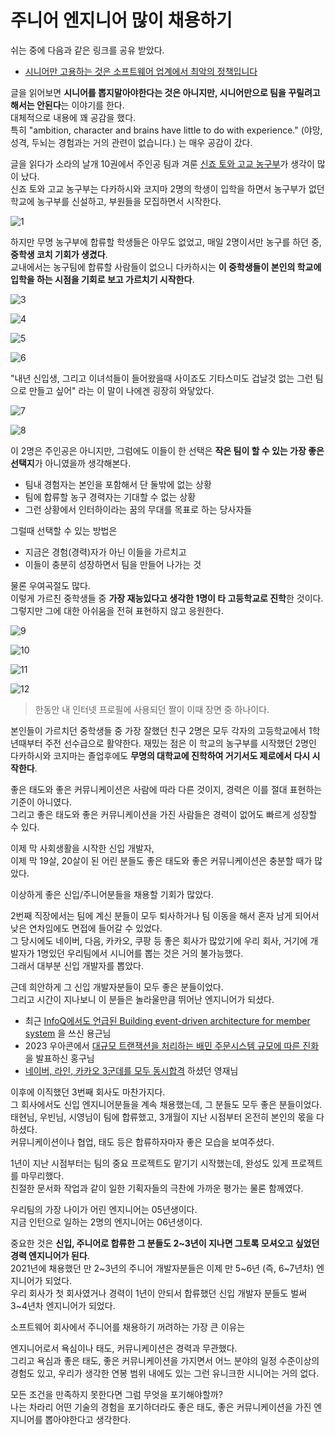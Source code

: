 # 주니어 엔지니어 많이 채용하기

쉬는 중에 다음과 같은 링크를 공유 받았다.

- [시니어만 고용하는 것은 소프트웨어 업계에서 최악의 정책입니다](https://zaidesanton.substack.com/p/hiring-only-seniors-is-worst-policy)

글을 읽어보면 **시니어를 뽑지말아야한다는 것은 아니지만, 시니어만으로 팀을 꾸릴려고 해서는 안된다**는 이야기를 한다.  
대체적으로 내용에 꽤 공감을 했다.  
특히 "ambition, character and brains have little to do with experience." (야망, 성격, 두뇌는 경험과는 거의 관련이 없습니다.) 는 매우 공감이 갔다.
  
글을 읽다가 소라의 날개 10권에서 주인공 팀과 겨룬 [신죠 토와 고교 농구부](https://namu.wiki/w/%EB%8B%A4%EC%B9%B4%ED%95%98%EC%8B%9C%20%EC%B9%B4%EC%B8%A0%EB%AF%B8)가 생각이 많이 났다.  
신죠 토와 고교 농구부는 다카하시와 코지마 2명의 학생이 입학을 하면서 농구부가 없던 학교에 농구부를 신설하고, 부원들을 모집하면서 시작한다.   

![1](./images/1.jpg)

하지만 무명 농구부에 합류할 학생들은 아무도 없었고, 매일 2명이서만 농구를 하던 중, **중학생 코치 기회가 생겼다**.  
교내에서는 농구팀에 합류할 사람들이 없으니 다카하시는 **이 중학생들이 본인의 학교에 입학을 하는 시점을 기회로 보고 가르치기 시작한다**.  

![3](./images/3.jpg)

![4](./images/4.jpg)

![5](./images/5.jpg)

![6](./images/6.jpg)

"내년 신입생, 그리고 이녀석들이 들어왔을때 사이죠도 기타스미도 겁날것 없는 그런 팀으로 만들고 싶어" 라는 이 말이 나에겐 굉장히 와닿았다.  

![7](./images/7.jpg)

![8](./images/8.jpg)

이 2명은 주인공은 아니지만, 그럼에도 이들이 한 선택은 **작은 팀이 할 수 있는 가장 좋은 선택지**가 아니였을까 생각해본다.  

- 팀내 경험자는 본인을 포함해서 단 둘밖에 없는 상황
- 팀에 합류할 농구 경력자는 기대할 수 없는 상황
- 그런 상황에서 인터하이라는 꿈의 무대를 목표로 하는 당사자들

그럴때 선택할 수 있는 방법은

- 지금은 경험(경력)자가 아닌 이들을 가르치고
- 이들이 충분히 성장하면서 팀을 만들어 나가는 것

물론 우여곡절도 많다.  
이렇게 가르친 중학생들 중 **가장 재능있다고 생각한 1명이 타 고등학교로 진학**한 것이다.  
그렇지만 그에 대한 아쉬움을 전혀 표현하지 않고 응원한다.

![9](./images/9.jpg)

![10](./images/10.jpg)

![11](./images/11.jpg)

![12](./images/12.jpg)

> 한동안 내 인터넷 프로필에 사용되던 짤이 이때 장면 중 하나이다.

본인들이 가르치던 중학생들 중 가장 잘했던 친구 2명은 모두 각자의 고등학교에서 1학년때부터 주전 선수급으로 활약한다.
재밌는 점은 이 학교의 농구부를 시작했던 2명인 다카하시와 코지마는 졸업후에도 **무명의 대학교에 진학하여 거기서도 제로에서 다시 시작한다**.  
  


좋은 태도와 좋은 커뮤니케이션은 사람에 따라 다른 것이지, 경력은 이를 절대 표현하는 기준이 아니였다.    
그리고 좋은 태도와 좋은 커뮤니케이션을 가진 사람들은 경력이 없어도 빠르게 성장할 수 있다.  

이제 막 사회생활을 시작한 신입 개발자,  
이제 막 19살, 20살이 된 어린 분들도 좋은 태도와 좋은 커뮤니케이션은 충분할 때가 많았다.   

  
이상하게 좋은 신입/주니어분들을 채용할 기회가 많았다.  
  
2번째 직장에서는 팀에 계신 분들이 모두 퇴사하거나 팀 이동을 해서 혼자 남게 되어서 낮은 연차임에도 면접에 들어갈 수 있었다.  
그 당시에도 네이버, 다음, 카카오, 쿠팡 등 좋은 회사가 많았기에 우리 회사, 거기에 개발자가 1명있던 우리팀에서 시니어를 뽑는 것은 거의 불가능했다.  
그래서 대부분 신입 개발자를 뽑았다.  
  
근데 희안하게 그 신입 개발자분들이 모두 좋은 분들이었다.  
그리고 시간이 지나보니 이 분들은 놀라울만큼 뛰어난 엔지니어가 되셨다.
 
- 최근 [InfoQ에서도 언급된 Building event-driven architecture for member system](https://www.infoq.com/news/2023/09/delivery-hero-uses-eda/) 을 쓰신 용근님
- 2023 우아콘에서 [대규모 트랜잭션을 처리하는 배민 주문시스템 규모에 따른 진화](https://www.youtube.com/watch?v=704qQs6KoUk) 을 발표하신 홍구님
- [네이버, 라인, 카카오 3군데를 모두 동시합격](https://www.youtube.com/watch?v=I1PQBKWQtJM) 하셨던 영재님

이후에 이직했던 3번째 회사도 마찬가지다.  
그 회사에서도 신입 엔지니어분들을 계속 채용했는데, 그 분들도 모두 좋은 분들이었다.  
태현님, 우빈님, 시영님이 팀에 합류했고, 3개월이 지난 시점부터 온전히 본인의 몫을 다하셨다.  
커뮤니케이션이나 협업, 태도 등은 합류하자마자 좋은 모습을 보여주셨다.  
  
1년이 지난 시점부터는 팀의 중요 프로젝트도 맡기기 시작했는데, 완성도 있게 프로젝트를 마무리했다.  
친절한 문서화 작업과 같이 일한 기획자들의 극찬에 가까운 평가는 물론 함께였다.    
  

우리팀의 가장 나이가 어린 엔지니어는 05년생이다.  
지금 인턴으로 일하는 2명의 엔지니어는 06년생이다.

중요한 것은 **신입, 주니어로 합류한 그 분들도 2~3년이 지나면 그토록 모셔오고 싶었던 경력 엔지니어가 된다**.  
2021년에 채용했던 만 2~3년의 주니어 개발자분들은 이제 만 5~6년 (즉, 6~7년차) 엔지니어가 되었다.  
우리 회사가 첫 회사였거나 경력이 1년이 안되서 합류했던 신입 개발자 분들도 벌써 3~4년차 엔지니어가 되었다.  
  


소프트웨어 회사에서 주니어를 채용하기 꺼려하는 가장 큰 이유는




엔지니어로서 욕심이나 태도, 커뮤니케이션은 경력과 무관했다.  
그리고 욕심과 좋은 태도, 좋은 커뮤니케이션을 가지면서 어느 분야의 일정 수준이상의 경험도 있고, 우리가 생각한 연봉 범위 내에도 있는 그런 유니크한 시니어는 거의 없다.

모든 조건을 만족하지 못한다면 그럼 무엇을 포기해야할까?  
나는 차라리 어떤 기술의 경험을 포기하더라도 좋은 태도, 좋은 커뮤니케이션을 가진 엔지니어를 뽑아야한다고 생각한다.  

